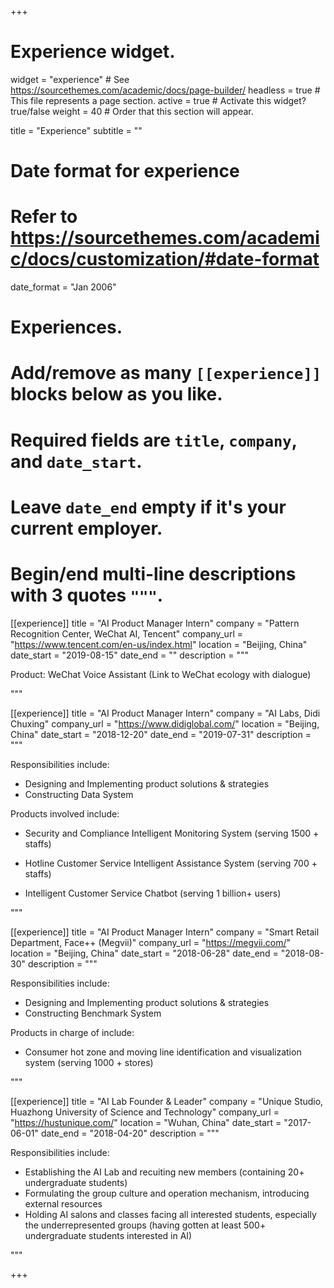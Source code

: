 +++
# Experience widget.
widget = "experience"  # See https://sourcethemes.com/academic/docs/page-builder/
headless = true  # This file represents a page section.
active = true  # Activate this widget? true/false
weight = 40  # Order that this section will appear.

title = "Experience"
subtitle = ""

# Date format for experience
#   Refer to https://sourcethemes.com/academic/docs/customization/#date-format
date_format = "Jan 2006"

# Experiences.
#   Add/remove as many `[[experience]]` blocks below as you like.
#   Required fields are `title`, `company`, and `date_start`.
#   Leave `date_end` empty if it's your current employer.
#   Begin/end multi-line descriptions with 3 quotes `"""`.
[[experience]]
  title = "AI Product Manager Intern"
  company = "Pattern Recognition Center, WeChat AI, Tencent"
  company_url = "https://www.tencent.com/en-us/index.html"
  location = "Beijing, China"
  date_start = "2019-08-15"
  date_end = ""
  description = """

Product: WeChat Voice Assistant (Link to WeChat ecology with dialogue)

"""

[[experience]]
  title = "AI Product Manager Intern"
  company = "AI Labs, Didi Chuxing"
  company_url = "https://www.didiglobal.com/"
  location = "Beijing, China"
  date_start = "2018-12-20"
  date_end = "2019-07-31"
  description = """

Responsibilities include:

- Designing and Implementing product solutions & strategies 
- Constructing Data System

Products involved include:

- Security and Compliance Intelligent Monitoring System (serving 1500 + staffs)

- Hotline Customer Service Intelligent Assistance System (serving 700 + staffs)
- Intelligent Customer Service Chatbot (serving 1 billion+ users)

"""

[[experience]]
  title = "AI Product Manager Intern"
  company = "Smart Retail Department, Face++ (Megvii)"
  company_url = "https://megvii.com/"
  location = "Beijing, China"
  date_start = "2018-06-28"
  date_end = "2018-08-30"
  description = """

Responsibilities include:

- Designing and Implementing product solutions & strategies 
- Constructing Benchmark System

Products in charge of include:

- Consumer hot zone and moving line identification and visualization system (serving 1000 + stores)

 """

[[experience]]
  title = "AI Lab Founder & Leader"
  company = "Unique Studio, Huazhong University of Science and Technology"
  company_url = "https://hustunique.com/"
  location = "Wuhan, China"
  date_start = "2017-06-01"
  date_end = "2018-04-20"
  description = """

Responsibilities include:

- Establishing the AI Lab and recuiting new members (containing 20+ undergraduate students)
- Formulating the group culture and operation mechanism, introducing external resources
- Holding AI salons and classes facing all interested students, especially the underrepresented groups (having gotten at least 500+ undergraduate students interested in AI)

 """

+++
